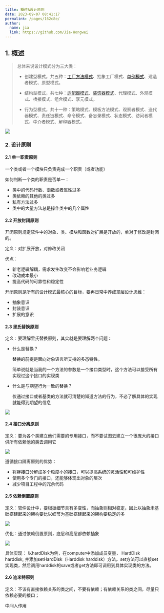 ```yaml
---
title: 概述&设计原则
date: 2023-09-07 08:41:17
permalink: /pages/162c8e/
author: 
  name: jia
  link: https://github.com/Jia-Hongwei
---
```


## 1. 概述

> 总体来说设计模式分为三大类：
> 
> + 创建型模式，共五种：[工厂方法模式](/pages/6a98bc/)、抽象工厂模式、[单例模式](/pages/2276ac/)、建造者模式、原型模式。
> 
> + 结构型模式，共七种：[适配器模式](/pages/01c247/)、[装饰器模式](/pages/cf13cc/)、代理模式、外观模式、桥接模式、组合模式、享元模式。
> 
> + 行为型模式，共十一种：策略模式、模板方法模式、观察者模式、迭代器模式、责任链模式、命令模式、备忘录模式、状态模式、访问者模式、中介者模式、解释器模式。

<img src="https://jsd.cdn.zzko.cn/gh/Jia-Hongwei/picx-images-hosting@master/20230907/image.1q1o7pjuqcv4.webp">


### 2. 设计原则

#### 2.1 单一职责原则

一个类或者一个模块只负责完成一个职责（或者功能）

如何判断一个类的职责是否单一：
+ 类中的代码行数、函数或者属性过多
+ 类依赖的其他的类过多
+ 私有方法过多
+ 类中的大量方法总是操作类中的几个属性

#### 2.2 开放封闭原则

开闭原则规定软件中的对象、类、模块和函数对扩展是开放的，单对于修改是封闭的。

定义：对扩展开放，对修改关闭

优点：
+ 新老逻辑解耦，需求发生改变不会影响老业务逻辑
+ 改动成本最小
+ 提高代码的可靠性和稳定性

开闭原则是所有的设计模式最核心的目标，要再日常中养成顶层设计思维：
+ 抽象意识 
+ 封装意识 
+ 扩展的意识

#### 2.3 里氏替换原则

定义：要理解里氏替换原则，其实就是要理解两个问题：
+ 什么是替换？

   替换的前提是面向对象语言所支持的多态特性。

   简单说就是当我的一个方法的参数是一个接口类型时，这个方法可以接受所有实现过这个接口的实现类

+ 什么是与期望行为一致的替换？

   仅通过接口或者基类的方法就可清楚的知道方法的行为，不必了解具体的实现就能得到期望的信息

<img src="https://jsd.cdn.zzko.cn/gh/Jia-Hongwei/picx-images-hosting@master/20230907/image.76wir0yioa40.webp">

#### 2.4 接口分离原则

定义：要为各个类建立他们需要的专用接口，而不要试图去建立一个很庞大的接口供所有依赖他的类去调用它

<img src="https://jsd.cdn.zzko.cn/gh/Jia-Hongwei/picx-images-hosting@master/20230907/image.205ecna09bxc.webp">

遵循接口隔离原则的优势：
+ 将胖接口分解成多个粒度小的接口，可以提高系统的灵活性和可维护性 
+ 使用多个专门的接口，还能够体现出对象的层次 
+ 减少项目工程中的冗余代码

#### 2.5 依赖倒置原则

定义：软件设计中，要根据细节具有多变性，而抽象则相对稳定，因此以抽象未基础搭建起来的架构要比以细节为基础搭建起来的架构要稳定的多

<img src="https://jsd.cdn.zzko.cn/gh/Jia-Hongwei/picx-images-hosting@master/20230907/image.6dgnjzm15540.webp">

优化：通过依赖倒置原则，底层和高层都依赖抽象

<img src="https://jsd.cdn.zzko.cn/gh/Jia-Hongwei/picx-images-hosting@master/20230907/image.4hcwf6rqmxo0.webp">

具体实现： 以hardDisk为例，在computer中添加成员变量， HardDisk harddisk, 并添加setHardDisk（Harddisk harddisk）方法。set方法可以直接set实现类，然后调用harddisk的save或者get方法即可调用到具体实现类的方法。

#### 2.6 迪米特原则

定义：不该有直接依赖关系的类之间，不要有依赖；有依赖关系的类之间，尽量只依赖必要的接口；

中间人作用